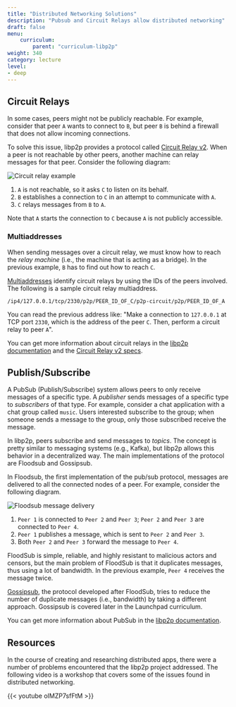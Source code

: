 ```yaml
---
title: "Distributed Networking Solutions"
description: "Pubsub and Circuit Relays allow distributed networking"
draft: false
menu:
    curriculum:
        parent: "curriculum-libp2p"
weight: 340
category: lecture
level:
- deep
---
```


## Circuit Relays

In some cases, peers might not be publicly reachable. For example, consider that peer `A` wants to connect to `B`, but peer `B` is behind a firewall that does not allow incoming connections.

To solve this issue, libp2p provides a protocol called [Circuit Relay v2](https://github.com/libp2p/specs/blob/master/relay/circuit-v2.md). When a peer is not reachable by other peers, another machine can relay messages for that peer. Consider the following diagram:

![Circuit relay example](circuit-relay.png)

1. `A` is not reachable, so it asks `C` to listen on its behalf.
2. `B` establishes a connection to `C` in an attempt to communicate with `A`.
3. `C` relays messages from `B` to `A`.

Note that `A` starts the connection to `C` because `A` is not publicly accessible.

### Multiaddresses

When sending messages over a circuit relay, we must know how to reach the _relay machine_ (i.e., the machine that is acting as a bridge). In the previous example, `B` has to find out how to reach `C`.

[Multiaddresses](https://github.com/multiformats/multiaddr) identify circuit relays by using the IDs of the peers involved. The following is a sample circuit relay multiaddress.

```
/ip4/127.0.0.1/tcp/2330/p2p/PEER_ID_OF_C/p2p-circuit/p2p/PEER_ID_OF_A
```

You can read the previous address like: "Make a connection to `127.0.0.1` at TCP port `2330`, which is the address of the peer `C`. Then, perform a circuit relay to peer `A`".

You can get more information about circuit relays in the [libp2p documentation](https://docs.libp2p.io/concepts/circuit-relay/) and the [Circuit Relay v2 specs](https://github.com/libp2p/specs/blob/master/relay/circuit-v2.md).

## Publish/Subscribe

A PubSub (Publish/Subscribe) system allows peers to only receive messages of a specific type. A _publisher_ sends messages of a specific type to _subscribers_ of that type. For example, consider a chat application with a chat group called `music`. Users interested subscribe to the group; when someone sends a message to the group, only those subscribed receive the message.

In libp2p, peers subscribe and send messages to _topics_. The concept is pretty similar to messaging systems (e.g., Kafka), but libp2p allows this behavior in a decentralized way. The main implementations of the protocol are Floodsub and Gossipsub.

In Floodsub, the first implementation of the pub/sub protocol, messages are delivered to all the connected nodes of a peer. For example, consider the following diagram.

![Floodsub message delivery](floodsub.png)

1. `Peer 1` is connected to `Peer 2` and `Peer 3`; `Peer 2` and `Peer 3` are connected to `Peer 4`.
2. `Peer 1` publishes a message, which is sent to `Peer 2` and `Peer 3`.
3. Both `Peer 2` and `Peer 3` forward the message to `Peer 4`.

FloodSub is simple, reliable, and highly resistant to malicious actors and censors, but the main problem of FloodSub is that it duplicates messages, thus using a lot of bandwidth. In the previous example, `Peer 4` receives the message twice.

[Gossipsub](https://arxiv.org/pdf/2007.02754.pdf), the protocol developed after FloodSub, tries to reduce the number of duplicate messages (i.e., bandwidth) by taking a different approach. Gossipsub is covered later in the Launchpad curriculum.

You can get more information about PubSub in the [libp2p documentation](https://docs.libp2p.io/concepts/publish-subscribe/).

## Resources

In the course of creating and researching distributed apps, there were a number of problems encountered that the libp2p project addressed. The following video is a workshop that covers some of the issues found in distributed networking.

{{< youtube oIMZP7sfFtM >}}